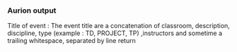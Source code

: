 ### Aurion output

Title of event :
The event title are a concatenation of classroom, description, discipline, type (example : TD, PROJECT, TP) ,instructors and sometime a trailing whitespace, separated by line return

